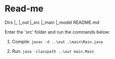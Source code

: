 # Read-me

Dirs
|_
  |_out
  |_src
    |_main
    |_model
  README.md

Enter the 'src' folder and run the commands below:

1. Compile:
```javac -d ..\out .\main\Main.java```

2. Run:
```java -classpath ..\out main.Main```